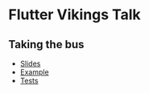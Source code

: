 # Flutter Vikings Talk

## Taking the bus

- [Slides](Taking%20the%20bus.pdf)
- [Example](lib)
- [Tests](test)
